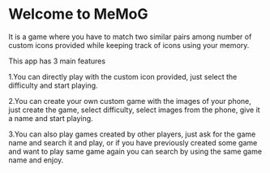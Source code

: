 # Welcome to MeMoG

It is a game where you have to match two similar pairs among number of custom icons provided while keeping track of icons using your memory.

This app has 3 main features

1.You can directly play with the custom icon provided, just select the difficulty and start playing.

2.You can create your own custom game with the images of your phone, just create the game, select difficulty, select images from the phone, give it a name and start playing.

3.You can also play games created by other players, just ask for the game name and search it and play, or if you have previously created some game and want to play same game
again you can search by using the same game name and enjoy.
